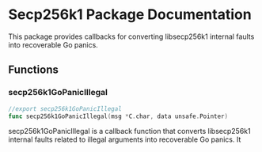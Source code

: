 # Secp256k1 Package Documentation

This package provides callbacks for converting libsecp256k1 internal faults into recoverable Go panics.

## Functions

### secp256k1GoPanicIllegal

```go
//export secp256k1GoPanicIllegal
func secp256k1GoPanicIllegal(msg *C.char, data unsafe.Pointer)
```

secp256k1GoPanicIllegal is a callback function that converts libsecp256k1 internal faults related to illegal arguments into recoverable Go panics. It